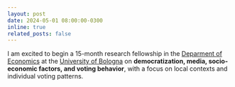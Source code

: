 ```yaml
---
layout: post
date: 2024-05-01 08:00:00-0300
inline: true
related_posts: false
---
```


I am excited to begin a 15-month research fellowship in the [Deparment of Economics](https://dse.unibo.it/en) at the [University of Bologna](https://www.unibo.it/en/homepage) on <b>democratization, media, socio-economic factors, and voting behavior</b>, with a focus on local contexts and individual voting patterns.
